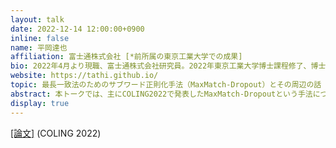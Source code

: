 ```yaml
---
layout: talk
date: 2022-12-14 12:00:00+0900
inline: false
name: 平岡達也
affiliation: 富士通株式会社 [*前所属の東京工業大学での成果]
bio: 2022年4月より現職、富士通株式会社研究員。2022年東京工業大学博士課程修了、博士（工学）。
website: https://tathi.github.io/
topic: 最長一致法のためのサブワード正則化手法（MaxMatch-Dropout）とその周辺の話
abstract: 本トークでは、主にCOLING2022で発表したMaxMatch-Dropoutという手法について紹介します。本手法はWordPieceのような最長一致法を用いたトークナイザー用のサブワード正則化手法です。通常の最長一致法による分割アルゴリズムを少し修正するだけで、サブワード分割のサンプリングが実現できることを説明します。また、「良い」Tokenizationとはそもそもどんなものなのか、どうやって見つけるとよいだろうか、といった話題にも触れる予定です。
display: true
---
```


[[論文]](https://aclanthology.org/2022.coling-1.430/) (COLING 2022)
